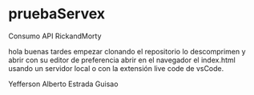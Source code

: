 # pruebaServex

Consumo API RickandMorty


hola buenas tardes 
empezar clonando el repositorio
lo descomprimen y abrir con su editor de preferencia
abrir en el navegador el index.html usando un servidor local
o con la extensión live code de vsCode.


Yefferson Alberto Estrada Guisao
